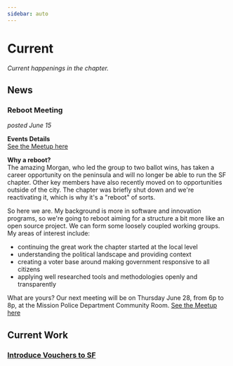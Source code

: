 ```yaml
---
sidebar: auto
---
```

# Current
_Current happenings in the chapter._
## News
### Reboot Meeting
_posted June 15_  

**Events Details**  
[See the Meetup here](https://www.meetup.com/Represent-Us-SF-Bay-Area/events/251718867/)


**Why a reboot?**  
The amazing Morgan, who led the group to two ballot wins, has taken a career opportunity on the peninsula and will no longer be able to run the SF chapter. Other key members have also recently moved on to opportunities outside of the city. The chapter was briefly shut down and we're reactivating it, which is why it's a "reboot" of sorts. 

So here we are. My background is more in software and innovation programs, so we're going to reboot aiming for a structure a bit more like an open source project. We can form some loosely coupled working groups. My areas of interest include:

  - continuing the great work the chapter started at the local level
  - understanding the political landscape and providing context
  - creating a voter base around making government responsive to all citizens
  - applying well researched tools and methodologies openly and transparently
  
What are yours? Our next meeting will be on Thursday June 28, from 6p to 8p, at the Mission Police Department Community Room. [See the Meetup here](https://www.meetup.com/Represent-Us-SF-Bay-Area/events/251718867/)

## Current Work
### [Introduce Vouchers to SF](https://docs.google.com/document/d/1qH3L5Kxzx9xPldsyXUeQjQZ9BY7HMwrqpZXrU0c1rZQ/edit#heading=h.hbzwnzwvz6k1)
